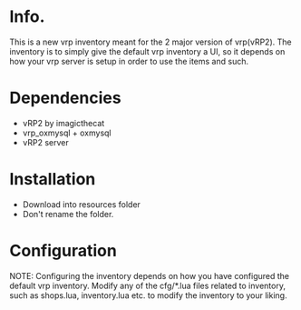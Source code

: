 # Info.
This is a new vrp inventory meant for the 2 major version of vrp(vRP2). The inventory is to simply give the default vrp inventory a UI, so it depends on how your vrp server is setup in order to use the items and such.


# Dependencies
* vRP2 by imagicthecat
* vrp_oxmysql + oxmysql
* vRP2 server

# Installation
* Download into resources folder
* Don't rename the folder.

# Configuration
NOTE: Configuring the inventory depends on how you have configured the default vrp inventory. 
Modify any of the cfg/*.lua files related to inventory, such as shops.lua, inventory.lua etc. to modify the inventory to your liking.
